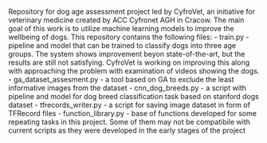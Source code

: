 Repository for dog age assessment project led by CyfroVet, an initiative for veterinary medicine created by
ACC Cyfronet AGH in Cracow. The main goal of this work is to utilize machine learning models to improve the 
wellbeing of dogs. This repository contains the following files:
    - train.py - pipeline and model that can be trained to classify dogs into three age groups. The system shows
improvement beyon state-of-the-art, but the results are still not satisfying. CyfroVet is working on improving this
along with approaching the problem with examination of videos showing the dogs.
    - ga_dataset_assesment.py - a tool based on GA to exclude the least informative images from the dataset
    - cnn_dog_breeds.py - a script with pipeline and model for dog breed classification task based on stanford dogs dataset
    - tfrecords_writer.py - a script for saving image dataset in form of TFRecord files
    - function_library.py - base of functions developed for some repeating tasks in this project. Some of them may
not be compatibile with current scripts as they were developed in the early stages of the project
